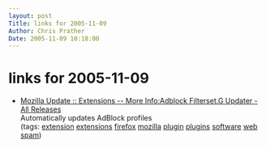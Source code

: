 ```yaml
---
layout: post
Title: links for 2005-11-09  
Author: Chris Prather
Date: 2005-11-09 10:18:00
---
```


# links for 2005-11-09
<ul class="delicious">
	<li>
		<div class="delicious-link"><a href="https://addons.mozilla.org/extensions/moreinfo.php?id=1136">Mozilla Update :: Extensions -- More Info:Adblock Filterset.G Updater - All Releases</a></div>
		<div class="delicious-extended">Automatically updates AdBlock profiles</div>
		<div class="delicious-tags">(tags: <a href="http://del.icio.us/perigrin/extension">extension</a> <a href="http://del.icio.us/perigrin/extensions">extensions</a> <a href="http://del.icio.us/perigrin/firefox">firefox</a> <a href="http://del.icio.us/perigrin/mozilla">mozilla</a> <a href="http://del.icio.us/perigrin/plugin">plugin</a> <a href="http://del.icio.us/perigrin/plugins">plugins</a> <a href="http://del.icio.us/perigrin/software">software</a> <a href="http://del.icio.us/perigrin/web">web</a> <a href="http://del.icio.us/perigrin/spam">spam</a>)</div>
	</li>
</ul>

